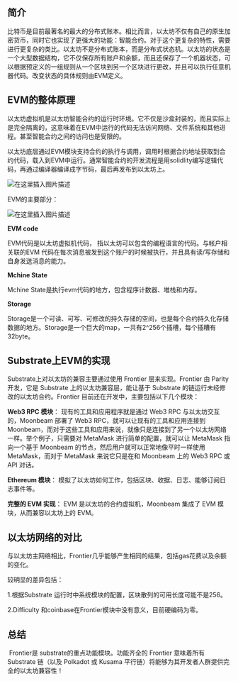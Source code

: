 ## 简介

​       比特币是目前最著名的最大的分布式账本。相比而言，以太坊不仅有自己的原生加密货币，同时它也实现了更强大的功能：智能合约。对于这个更复杂的特性，需要进行更复杂的类比。以太坊不是分布式账本，而是分布式状态机。以太坊的状态是一个大型数据结构，它不仅保存所有账户和余额，而且还保存了一个机器状态，可以根据预定义的一组规则从一个区块到另一个区块进行更改，并且可以执行任意机器代码。改变状态的具体规则由EVM定义。

## EVM的整体原理

​       以太坊虚拟机是以太坊智能合约的运行时环境。它不仅是沙盒封装的，而且实际上是完全隔离的，这意味着在EVM中运行的代码无法访问网络、文件系统和其他进程。甚至智能合约之间的访问也是受限的。

​      以太坊底层通过EVM模块支持合约的执行与调用，调用时根据合约地址获取到合约代码，载入到EVM中运行。通常智能合约的开发流程是用solidlity编写逻辑代码，再通过编译器编译成字节码，最后再发布到以太坊上。


![在这里插入图片描述](https://img-blog.csdnimg.cn/59ec48be1ff14530841d6f59e338115e.png?x-oss-process=image/watermark,type_ZmFuZ3poZW5naGVpdGk,shadow_10,text_aHR0cHM6Ly9ibG9nLmNzZG4ubmV0L3l6cGJyaWdodA==,size_16,color_FFFFFF,t_70)



EVM的主要部分：

![在这里插入图片描述](https://img-blog.csdnimg.cn/96db5d3f65294eeaa6120794a7eaeae5.png?x-oss-process=image/watermark,type_ZmFuZ3poZW5naGVpdGk,shadow_10,text_aHR0cHM6Ly9ibG9nLmNzZG4ubmV0L3l6cGJyaWdodA==,size_16,color_FFFFFF,t_70)

**EVM code**

EVM代码是以太坊虚拟机代码， 指以太坊可以包含的编程语言的代码。与帐户相关联的EVM 代码在每次消息被发到这个账户的时候被执行，并且具有读/写存储和自身发送消息的能力。

 

**Mchine State**

Mchine State是执行evm代码的地方，包含程序计数器、堆栈和内存。

 

**Storage**

Storage是一个可读、可写、可修改的持久存储的空间，也是每个合约持久化存储数据的地方。Storage是一个巨大的map，一共有2^256个插槽，每个插糟有32byte。



## Substrate上EVM的实现



Substrate上对以太坊的兼容主要通过使用 Frontier 层来实现。Frontier 由 Parity开发，它是 Substrate 上的以太坊兼容层，能让基于 Substrate 的链运行未经修改的以太坊合约。Frontier 目前还在开发中，主要包括以下几个模块：

**Web3 RPC 模块**： 现有的工具和应用程序就是通过 Web3 RPC 与以太坊交互的，Moonbeam 部署了 Web3 RPC，就可以让现有的工具和应用连接到 Moonbeam，而对于这些工具和应用来说，就像只是连接到了另一个以太坊网络一样。举个例子，只需要对 MetaMask 进行简单的配置，就可以让 MetaMask 指向一个基于 Moonbeam 的节点，然后用户就可以正常地像平时一样使用 MetaMask，而对于 MetaMask 来说它只是在和 Moonbeam 上的 Web3 RPC 或 API 对话。

**Ethereum 模块**： 模拟了以太坊如何工作，包括区块、收据、日志、能够订阅日志事件等。

**完整的 EVM 实现**： EVM 是以太坊的合约虚拟机，Moonbeam 集成了 EVM 模块，从而兼容以太坊上的 EVM。



## 以太坊网络的对比



与以太坊主网络相比，Frontier几乎能够产生相同的结果，包括gas花费以及余额的变化。

 较明显的差异包括：

1.根据Substrate 运行时中系统模块的配置，区块散列的可用长度可能不是256。

2.Difficulty 和coinbase在Frontier模块中没有意义，目前硬编码为零。



## 总结

​		Frontier是 substrate的重点功能模块。功能齐全的 Frontier 意味着所有 Substrate 链（以及 Polkadot 或 Kusama 平行链）将能够为其开发者人群提供完全的以太坊兼容性！

